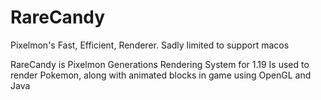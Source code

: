 # RareCandy
Pixelmon's Fast, Efficient, Renderer. Sadly limited to support macos

RareCandy is Pixelmon Generations Rendering System for 1.19 
Is used to render Pokemon, along with animated blocks in game using OpenGL and Java
